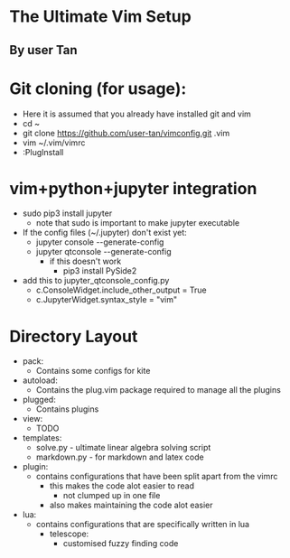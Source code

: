 # The Ultimate Vim Setup
## By user Tan


# Git cloning (for usage):

- Here it is assumed that you already have installed git and vim
- cd ~
- git clone https://github.com/user-tan/vimconfig.git .vim
- vim ~/.vim/vimrc
- :PlugInstall



# vim+python+jupyter integration
- sudo pip3 install jupyter
	- note that sudo is important to make jupyter executable
- If the config files (~/.jupyter) don't exist yet:
	- jupyter console --generate-config
	- jupyter qtconsole --generate-config
		- if this doesn't work
			- pip3 install PySide2
- add this to jupyter_qtconsole_config.py
	- c.ConsoleWidget.include_other_output = True
	- c.JupyterWidget.syntax_style = "vim"




# Directory Layout

- pack:
	- Contains some configs for kite
- autoload:
	- Contains the plug.vim package required to manage all the plugins
- plugged:
	- Contains plugins
- view:
	- TODO
- templates:
	- solve.py - ultimate linear algebra solving script
	- markdown.py - for markdown and latex code
- plugin:
	- contains configurations that have been split apart from the vimrc 
		- this makes the code alot easier to read
			- not clumped up in one file
		- also makes maintaining the code alot easier
- lua:
	- contains configurations that are specifically written in lua
		- telescope:
			- customised fuzzy finding code
